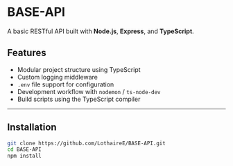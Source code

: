 # BASE-API

A basic RESTful API built with **Node.js**, **Express**, and **TypeScript**.

## Features

-   Modular project structure using TypeScript
-   Custom logging middleware
-   `.env` file support for configuration
-   Development workflow with `nodemon` / `ts-node-dev`
-   Build scripts using the TypeScript compiler

---

## Installation

```bash
git clone https://github.com/LothaireE/BASE-API.git
cd BASE-API
npm install
```
